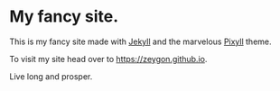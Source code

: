 # My fancy site.

This is my fancy site made with [Jekyll](https://jekyllrb.com/) and the marvelous [Pixyll](https://github.com/johnotander/pixyll) theme.

To visit my site head over to https://zeygon.github.io. 


Live long and prosper.
